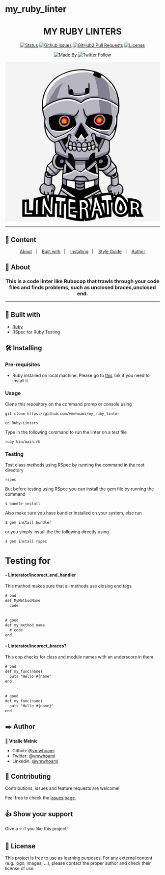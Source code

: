 # my_ruby_linter



<h1 align="center">MY RUBY LINTERS</h1>


<div align="center">

[![Status](https://img.shields.io/badge/status-active-success.svg)]()
[![Github Issues](https://img.shields.io/badge/GitHub-Issues-orange)](https://github.com/vmwhoami/my_ruby_linter/issues)
[![GitHub2 Pull Requests](https://img.shields.io/badge/GitHub-Pull%20Requests-blue)](https://github.com/vmwhoami/my_ruby_linter/pulls)
[![License](https://img.shields.io/badge/license-MIT-blue.svg)](/LICENSE)

[![Made By](https://img.shields.io/badge/made-VITALIE--MELNIC-red)](https://github.com/vmwhoami)
[![Twitter Follow](https://img.shields.io/twitter/follow/vmwhoami?label=follow%20vmwhoami%20on%20twitter&style=social)](https://twitter.com/vmwhoami)

</div>
<p align="center">
  <img src="https://raw.githubusercontent.com/vmwhoami/my_ruby_linter/working-branch/img/linterator.jpg" alt="RuboCop Logo"/>
</p>


---

## 📝 Content
<p align="center">
<a href="#about">About</a>&nbsp;&nbsp;&nbsp;|&nbsp;&nbsp;&nbsp;
<a href="#builtwith">Built with</a>&nbsp;&nbsp;&nbsp;|&nbsp;&nbsp;&nbsp;
<a href="#installing">Installing</a>&nbsp;&nbsp;&nbsp;|&nbsp;&nbsp;&nbsp;
<a href="#styleguide">Style Guide</a>&nbsp;&nbsp;&nbsp;|&nbsp;&nbsp;&nbsp;
<a href="#author">Author</a>
</p>


## 🧐 About <a name = "about"></a>
<h3 align="center">
This is a code linter like Rubocop that trawls through your code files and finds problems, such as unclosed braces,unclosed end.</h3>

---

## 🔧 Built with<a name = "builtwith"></a>

- [Ruby](https://rubyonrails.org/)
- RSpec for Ruby Testing


## 🛠 Installing <a name = "installing"></a>

### Pre-requisites

- Ruby installed on local machine. Please go to [this](https://www.ruby-lang.org/en/documentation/installation/) link if you need to install it.

### Usage

Clone this repository on the command promp or console using

```
git clone https://github.com/vmwhoami/my_ruby_linter
```
```
cd Ruby-Linters
```

Type in the following command to run the linter on a test file
```
ruby bin/main.rb
```
### Testing
Test class methods using RSpec by running the command in the root directory 
```
rspec
```
But before testing using RSpec you can install the gem file by running the command
```
$ bundle install 
```
Also make sure you have bundler installed on your system, else run
```
$ gem install bundler 
```
or you simply install the the following directly using
```
$ gem install rspec 
```

# Testing for <a name = "styleguide"></a>

#### - Linterator/incorect_end_handler
This method  makes sure that all methods use closing end tags 


```
# bad
def MyMethodName
  code


# good
def my_method_name
  # code
end
```

#### - Linterator/incorect_braces?
This cop checks for class and module names with an underscore in them.
```
# bad
def my_func(name)
  puts "Hello #{name"
end


# good
def my_func(name)
  puts "Hello #{name}"
end
```


## ✒️  Author <a name = "author"></a>

👤 **Vitalie Melnic**

- Github: [@vmwhoami](https://github.com/vmwhoami)
- Twitter: [@vmwhoami](https://twitter.com/vmwhoami)
- Linkedin: [@vmwhoami](https://www.linkedin.com/in/vitalie-melnic-5802198a/)

## 🤝 Contributing

Contributions, issues and feature requests are welcome!

Feel free to check the [issues page](https://github.com/vmwhoami/my_ruby_linter/issues).

## 👍 Show your support

Give a ⭐️ if you like this project!

## 📝 License

This project is free to use as learning purposes. For any external content (e.g. logo, images, ...), please contact the proper author and check their license of use.

